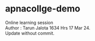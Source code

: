 # apnacollge-demo
Online learning session
<br>
Author : Tarun Jalota 1634 Hrs 17 Mar 24.
<br>
Update without commit. 

